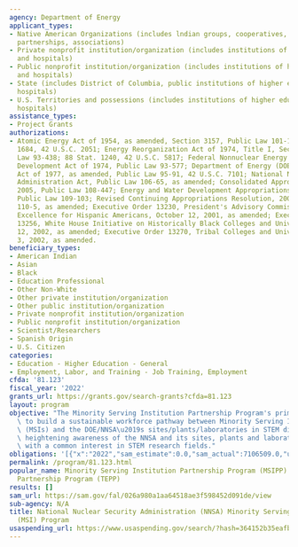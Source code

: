 ```yaml
---
agency: Department of Energy
applicant_types:
- Native American Organizations (includes lndian groups, cooperatives, corporations,
  partnerships, associations)
- Private nonprofit institution/organization (includes institutions of higher education
  and hospitals)
- Public nonprofit institution/organization (includes institutions of higher education
  and hospitals)
- State (includes District of Columbia, public institutions of higher education and
  hospitals)
- U.S. Territories and possessions (includes institutions of higher education and
  hospitals)
assistance_types:
- Project Grants
authorizations:
- Atomic Energy Act of 1954, as amended, Section 3157, Public Law 101-189; 103 Stat.
  1684, 42 U.S.C. 2051; Energy Reorganization Act of 1974, Title I, Section 107, Public
  Law 93-438; 88 Stat. 1240, 42 U.S.C. 5817; Federal Nonnuclear Energy Research and
  Development Act of 1974, Public Law 93-577; Department of Energy (DOE) Organization
  Act of 1977, as amended, Public Law 95-91, 42 U.S.C. 7101; National Nuclear Security
  Administration Act, Public Law 106-65, as amended; Consolidated Appropriations Act,
  2005, Public Law 108-447; Energy and Water Development Appropriations Act, 2006,
  Public Law 109-103; Revised Continuing Appropriations Resolution, 2007, Public Law
  110-5, as amended; Executive Order 13230, President's Advisory Commission on Educational
  Excellence for Hispanic Americans, October 12, 2001, as amended; Executive Order
  13256, White House Initiative on Historically Black Colleges and Universities, February
  12, 2002, as amended; Executive Order 13270, Tribal Colleges and Universities, July
  3, 2002, as amended.
beneficiary_types:
- American Indian
- Asian
- Black
- Education Professional
- Other Non-White
- Other private institution/organization
- Other public institution/organization
- Private nonprofit institution/organization
- Public nonprofit institution/organization
- Scientist/Researchers
- Spanish Origin
- U.S. Citizen
categories:
- Education - Higher Education - General
- Employment, Labor, and Training - Job Training, Employment
cfda: '81.123'
fiscal_year: '2022'
grants_url: https://grants.gov/search-grants?cfda=81.123
layout: program
objective: "The Minority Serving Institution Partnership Program's primary focus is\
  \ to build a sustainable workforce pathway between Minority Serving Institutions\
  \ (MSIs) and the DOE/NNSA\u2019s sites/plants/laboratories in STEM disciplines,\
  \ heightening awareness of the NNSA and its sites, plants and laboratories to MSIs\
  \ with a common interest in STEM research fields."
obligations: '[{"x":"2022","sam_estimate":0.0,"sam_actual":7106509.0,"usa_spending_actual":17826181.1},{"x":"2023","sam_estimate":17826181.0,"sam_actual":0.0,"usa_spending_actual":18511443.97},{"x":"2024","sam_estimate":55000000.0,"sam_actual":0.0,"usa_spending_actual":0.0}]'
permalink: /program/81.123.html
popular_name: Minority Serving Institution Partnership Program (MSIPP) & Tribal Education
  Partnership Program (TEPP)
results: []
sam_url: https://sam.gov/fal/026a980a1aa64518ae3f598452d091de/view
sub-agency: N/A
title: National Nuclear Security Administration (NNSA) Minority Serving Institutions
  (MSI) Program
usaspending_url: https://www.usaspending.gov/search/?hash=364152b35eafbdc1fab8eb8b9fd02018
---
```


